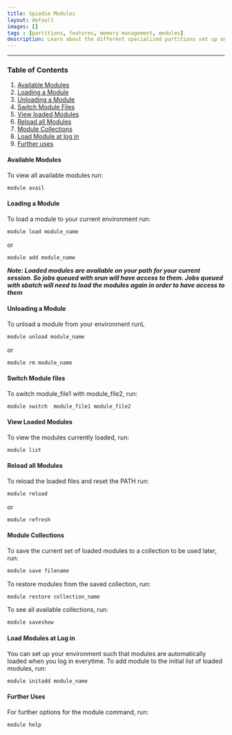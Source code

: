 ```yaml
---
title: Spiedie Modules
layout: default 
images: [] 
tags : [partitions, features, memory management, modules]
description: Learn about the different specialized partitions set up on Spiedie and best practices to improve Spiedie usage.  
--- 
```


***

### Table of Contents

1. [Available Modules](#avail)
2. [Loading a Module](#load)
3. [Unloading a Module](#unload)
4. [Switch Module Files](#switch)
5. [View loaded Modules](#view)
6. [Reload all Modules](#reload)
7. [Module Collections](#collections)
8. [Load Module at log in](#login)
9. [Further uses](#help)

#### <a name="avail"></a> Available Modules 
To view all available modules run: 

``` bash 
module avail 
```

#### <a name="load"></a> Loading a Module

To load a module to your current environment run: 

``` bash 
module load module_name
```

or 

``` bash 
module add module_name
```

***Note: Loaded modules are available on your path for your current session. So jobs queued with srun will have access to them. Jobs queued with sbatch will need to load the modules again in order to have access to them***

#### <a name="unload"></a> Unloading a Module 

To unload a module from your environment runL 

``` bash 
module unload module_name
```

or 

``` bash 
module rm module_name
```

#### <a name="switch"></a> Switch Module files

To switch module_file1 with module_file2, run: 

``` bash 
module switch  module_file1 module_file2
```

#### <a name="view"></a> View Loaded Modules

To view the modules currently loaded, run:

```bash 
module list 
```

#### <a name="reload"></a> Reload all Modules
To reload the loaded files and reset the PATH run: 

``` bash 
module reload 
```
 or 


```bash
module refresh 
```
#### <a name="collections"></a> Module Collections

To save the current set of loaded modules to a collection to be used later, run: 

```bash
module save filename
```

To restore modules from the saved collection, run: 

```bash
module restore collection_name
```

To see all available collections, run: 

```bash
module saveshow
```


#### <a name="login"></a> Load Modules at Log in 

You can set up your environment such that modules are automatically loaded when you log in everytime. To add module to the initial list of loaded modules, run: 

```bash
module initadd module_name 
```

#### <a name="help">Further Uses</a>

For further options for the module command, run:

``` bash
module help
```
